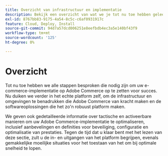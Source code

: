 ```yaml
---
title: Overzicht van infrastructuur en implementatie
description: Bekijk een overzicht van wat we je tot nu toe hebben geleerd over de Adobe Commerce oplossing.
exl-id: 8767bb83-9175-4a54-8c5c-c6af0931917c
feature: Cloud, Deploy, Install
source-git-commit: 94d7a57dcd006251e8eefbdb4ec3a5e140bf43f9
workflow-type: tm+mt
source-wordcount: '125'
ht-degree: 0%

---
```


# Overzicht

Tot nu toe hebben we alle stappen besproken die nodig zijn om uw e-commerce-implementatie op Adobe Commerce op te zetten voor succes. Nu duiken we verder in het echte platform zelf, om de infrastructuur en omgevingen te benadrukken die Adobe Commerce van kracht maken en de softwareoplossingen die het zo&#39;n robuust platform maken.

We geven ook gedetailleerde informatie over tactische en activeerbare manieren om uw Adobe Commerce-implementatie te optimaliseren, inclusief aanbevelingen en definities voor beveiliging, configuratie en optimalisatie van prestaties. Tegen de tijd dat u klaar bent met het lezen van deze sectie, zult u de in- en uitgangen van het platform begrijpen, evenals gemakkelijke moeilijke situaties voor het toestaan van het om bij optimale snelheid te lopen.

